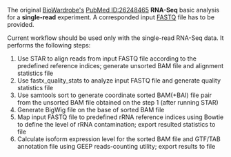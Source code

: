 The original [BioWardrobe's](https://biowardrobe.com) [PubMed ID:26248465](https://www.ncbi.nlm.nih.gov/pubmed/26248465)
**RNA-Seq** basic analysis for a **single-read** experiment.
A corresponded input [FASTQ](http://maq.sourceforge.net/fastq.shtml) file has to be provided.

Current workflow should be used only with the single-read RNA-Seq data. It performs the following steps:
1. Use STAR to align reads from input FASTQ file according to the predefined reference indices; generate unsorted BAM file and alignment statistics file
2. Use fastx_quality_stats to analyze input FASTQ file and generate quality statistics file
3. Use samtools sort to generate coordinate sorted BAM(+BAI) file pair from the unsorted BAM file obtained on the step 1 (after running STAR)
5. Generate BigWig file on the base of sorted BAM file
6. Map input FASTQ file to predefined rRNA reference indices using Bowtie to define the level of rRNA contamination; export resulted statistics to file
7. Calculate isoform expression level for the sorted BAM file and GTF/TAB annotation file using GEEP reads-counting utility; export results to file